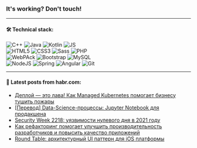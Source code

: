 ### It's working? Don't touch!

---

#### 🛠️ Technical stack:

![C++](https://img.shields.io/badge/C++-informational?logo=c%2B%2B&style=flat&logoColor=white&color=9C033A)
![Java](https://img.shields.io/badge/Java-informational?logo=java&style=flat&logoColor=white&color=007396)
![Kotlin](https://img.shields.io/badge/Kotlin-informational?logo=Kotlin&style=flat&logoColor=white&color=0095D5)
![JS](https://img.shields.io/badge/JS-informational?logo=javaScript&style=flat&logoColor=black&color=F7Df1E) <br>
![HTML5](https://img.shields.io/badge/HTML5-informational?logo=html5&style=flat&logoColor=white&color=E34F26)
![CSS3](https://img.shields.io/badge/CSS3-informational?logo=css3&style=flat&logoColor=white&color=157286)
![Sass](https://img.shields.io/badge/Saas-informational?logo=sass&style=flat&logoColor=white&color=hotpink)
![PHP](https://img.shields.io/badge/PHP-informational?logo=php&style=flat&logoColor=white&color=777BB4) <br>
![WebPAck](https://img.shields.io/badge/WebPack-informational?logo=webPack&style=flat&logoColor=white&color=FF6F00)
![Bootstrap](https://img.shields.io/badge/Bootstrap-informational?logo=Bootstrap&style=flat&logoColor=white&color=7952B3)
![MySQL](https://img.shields.io/badge/MySQL-informational?logo=MySQL&style=flat&logoColor=white&color=00f) <br>
![NodeJS](https://img.shields.io/badge/NodeJS-informational?logo=node.js&style=flat&logoColor=white&color=43853D)
![Spring](https://img.shields.io/badge/Spring-informational?logo=Spring&style=flat&logoColor=white&color=0A9EDC)
![Angular](https://img.shields.io/badge/Vue-informational?logo=vue.js&style=flat&logoColor=white&color=red)
![Git](https://img.shields.io/badge/Git-informational?logo=git&style=flat&logoColor=white&color=darkorange)

___

#### 💬 Latest posts from habr.com:

<!-- BLOG-POST-LIST:START -->
- [Деплой — это лава! Как Managed Kubernetes помогает бизнесу тушить пожары](https://habr.com/ru/post/663772/?utm_source=habrahabr&utm_medium=rss&utm_campaign=663772)
- [[Перевод] Data-Science-процессы: Jupyter Notebook для продакшена](https://habr.com/ru/post/662734/?utm_source=habrahabr&utm_medium=rss&utm_campaign=662734)
- [Security Week 2218: уязвимости нулевого дня в 2021 году](https://habr.com/ru/post/664040/?utm_source=habrahabr&utm_medium=rss&utm_campaign=664040)
- [Как рефакторинг помогает улучшить производительность разработчиков и повысить качество приложений](https://habr.com/ru/post/664168/?utm_source=habrahabr&utm_medium=rss&utm_campaign=664168)
- [Round Table: архитектурный UI паттерн для iOS платформы](https://habr.com/ru/post/663770/?utm_source=habrahabr&utm_medium=rss&utm_campaign=663770)
<!-- BLOG-POST-LIST:END -->
